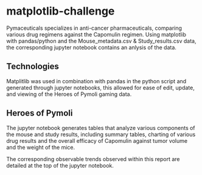 # matplotlib-challenge

Pymaceuticals specializes in anti-cancer pharmaceuticals, comparing various drug regimens against the Capomulin regimen. Using matplotlib with pandas/python and the Mouse_metadata.csv & Study_results.csv data, the corresponding jupyter notebook contains an anlysis of the data.

## Technologies
Matplitlib was used in combination with pandas in the python script and generated through jupyter notebooks, this allowed for ease of edit, update, and viewing of the Heroes of Pymoli gaming data.

## Heroes of Pymoli
The jupyter notebook generates tables that analyze various components of the mouse and study results, including summary tables, charting of various drug results and the overall efficacy of Capomulin against tumor volume and the weight of the mice.

The corresponding observable trends observed within this report are detailed at the top of the jupyter notebook.
